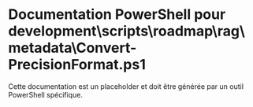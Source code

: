 # Documentation PowerShell pour development\scripts\roadmap\rag\metadata\Convert-PrecisionFormat.ps1

Cette documentation est un placeholder et doit être générée par un outil PowerShell spécifique.
